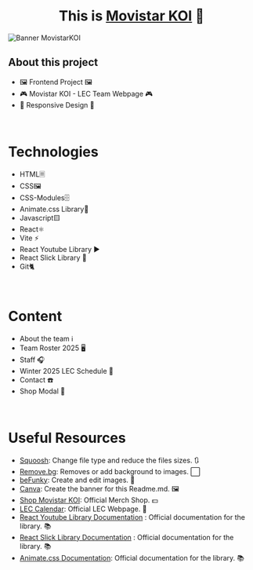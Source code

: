 <div align="center">
<h1 align="center">This is <a href="https://movistarkoi.netlify.app" target="_blank">Movistar KOI</a> 👋</h1>
</div>
<img src="https://i.imgur.com/gguXTWp.png" alt="Banner MovistarKOI">

## About this project

- 🖼️ Frontend Project 🖼️
- ​🎮​ Movistar KOI - LEC Team Webpage 🎮​
- 📱 Responsive Design 📱
<br>

# Technologies

- HTML🗏
- CSS🖼️
- CSS-Modules🗄️
- Animate.css Library🎨
- Javascript🟨
- React⚛️
- Vite ⚡
- React Youtube Library ▶️​
- React Slick Library 🎠​
- Git🐈​
<br>

# Content
- About the team ℹ️
- Team Roster 2025 🖥️
- Staff 🎧
- Winter 2025 LEC Schedule 📅
- Contact ☎️
- Shop Modal 📣
<br>

# Useful Resources
- <a href="https://squoosh.app/" target="_blank">Squoosh</a>: Change file type and reduce the files sizes. 🔃
- <a href="https://www.remove.bg/es" target="_blank">Remove.bg</a>: Removes or add background to images. ⬜
- <a href="https://www.befunky.com/" target="_blank">beFunky</a>: Create and edit images. 📸
- <a href="https://www.canva.com" target="_blank">Canva</a>: Create the banner for this Readme.md. 🖼️
- <a href="https://shop.movistarkoi.gg" target="_blank">Shop Movistar KOI</a>: Official Merch Shop. 💵
- <a href="https://lolesports.com/schedule" target="_blank">LEC Calendar</a>: Official LEC Webpage. 📅
- <a href="https://www.npmjs.com/package/react-youtube" target="_blank">React Youtube Library Documentation</a> : Official documentation for the library. 📚
- <a href="https://react-slick.neostack.com/" target="_blank">React Slick Library Documentation</a> : Official documentation for the library. 📚
- <a href="https://animate.style/" target="_blank">Animate.css Documentation</a>: Official documentation for the library. 📚

